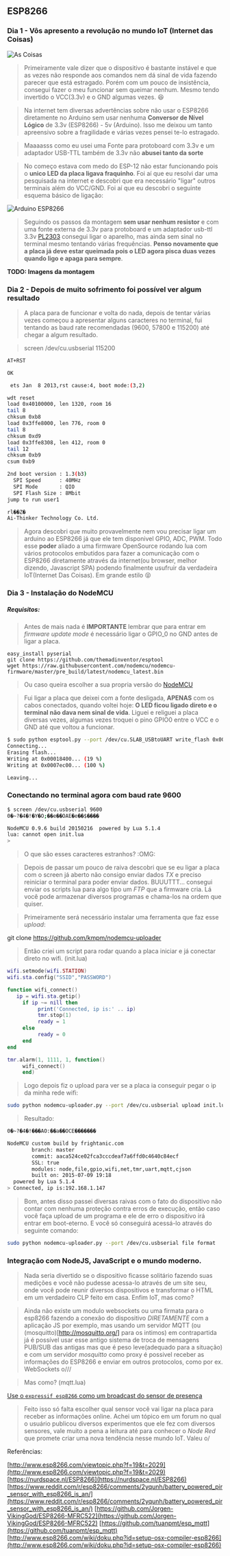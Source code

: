 ## ESP8266

### Dia 1 - Vôs apresento a revolução no mundo IoT (Internet das Coisas)

![As Coisas](http://www.shenzhen-buy.com/images/esp.jpg)

> Primeiramente vale dizer que o dispositivo é bastante instável e que as vezes não responde aos comandos nem dá sinal de vida fazendo parecer que está estragado. Porém com um pouco de insistência, consegui fazer o meu funcionar sem queimar nenhum. Mesmo tendo invertido o VCC(3.3v) e o GND algumas vezes. :satisfied: 

> Na internet tem diversas advertências sobre não usar o ESP8266 diretamente no Arduino sem usar nenhuma **Conversor de Nível Lógico** de 3.3v (ESP8266) - 5v (Arduino). Isso me deixou um tanto apreensivo sobre a fragilidade e várias vezes pensei te-lo estragado.

> Maaaasss como eu usei uma Fonte para protoboard com 3.3v e um adaptador USB-TTL também de 3.3v não **abusei tanto da sorte**

> No começo estava com medo do ESP-12 não estar funcionando pois o **unico LED da placa ligava fraquinho**. Foi aí que eu resolvi dar uma pesquisada na internet e descobri que era necessário "ligar" outros terminais além do VCC/GND. Foi aí que eu descobri o seguinte esquema básico de ligação: 

![Arduino ESP8266](https://raw.githubusercontent.com/Links2004/Arduino/esp8266/docs/ESP_min.png)

> Seguindo os passos da montagem **sem usar nenhum resistor** e com uma fonte externa de 3.3v para protoboard e um adaptador usb-ttl 3.3v [PL2303]() consegui ligar o aparelho, mas ainda sem sinal no terminal mesmo tentando várias frequências. **Penso novamente que a placa já deve estar queimada pois o LED agora pisca duas vezes quando ligo e apaga para sempre**.

**TODO: Imagens da montagem**

### Dia 2 - Depois de muito sofrimento foi possível ver algum resultado

> A placa para de funcionar e volta do nada, depois de tentar várias vezes começou a apresentar alguns caracteres no terminal, fui tentando as baud rate recomendadas (9600, 57800 e 115200) até chegar a algum resultado.

> screen /dev/cu.usbserial 115200

```bash
AT+RST

OK

 ets Jan  8 2013,rst cause:4, boot mode:(3,2)

wdt reset
load 0x40100000, len 1320, room 16 
tail 8
chksum 0xb8
load 0x3ffe8000, len 776, room 0 
tail 8
chksum 0xd9
load 0x3ffe8308, len 412, room 0 
tail 12
chksum 0xb9
csum 0xb9

2nd boot version : 1.3(b3)
  SPI Speed      : 40MHz
  SPI Mode       : QIO
  SPI Flash Size : 8Mbit
jump to run user1

rl��Z�
Ai-Thinker Technology Co. Ltd.
```
> Agora descobri que muito provavelmente nem vou precisar ligar um arduino ao ESP8266 já que ele tem disponivel GPIO, ADC, PWM. Todo esse **poder** aliado a uma firmware OpenSource rodando lua com vários protocolos embutidos para fazer a comunicação com o ESP8266 diretamente através da internet(ou browser, melhor dizendo, Javascript SPA) podendo finalmente usufruir da verdadeira IoT(Internet Das Coisas). Em grande estilo :stuck_out_tongue_closed_eyes:

### Dia 3 - Instalação do NodeMCU

##### Requisitos:

> Antes de mais nada é **IMPORTANTE** lembrar que para entrar em _firmware update mode_ é necessário ligar o GPIO_0 no GND antes de ligar a placa.

```
easy_install pyserial
git clone https://github.com/themadinventor/esptool
wget https://raw.githubusercontent.com/nodemcu/nodemcu-firmware/master/pre_build/latest/nodemcu_latest.bin
```
> Ou caso queira escolher a sua propria versão do [NodeMCU](https://github.com/nodemcu/nodemcu-firmware/tree/master/pre_build)

> Fui ligar a placa que deixei com a fonte desligada, **APENAS** com os cabos conectados, quando voltei hoje: **O LED ficou ligado direto e o terminal não dava nem sinal de vida**. Liguei e religuei a placa diversas vezes, algumas vezes troquei o pino GPIO0 entre o VCC e o GND até que voltou a funcionar.

```bash
$ sudo python esptool.py --port /dev/cu.SLAB_USBtoUART write_flash 0x00000 nodemcu_latest.bin 
Connecting...
Erasing flash...
Writing at 0x00018400... (19 %) 
Writing at 0x0007ec00... (100 %)

Leaving...
```

### Conectando no terminal agora com baud rate 9600
```bash
$ screen /dev/cu.usbserial 9600
0�~?�4�!�Y�O;��e��OAE�e��$����

NodeMCU 0.9.6 build 20150216  powered by Lua 5.1.4
lua: cannot open init.lua
>
```
> O que são esses caracteres estranhos? :OMG:

> Depois de passar um pouco de raiva descobri que se eu ligar a placa com o screen já aberto não consigo enviar dados _TX_ e preciso reiniciar o terminal para poder enviar dados. BUUUTTT... consegui enviar os scripts lua para algo tipo um _FTP_ que a firmware cria. Lá você pode armazenar diversos programas e chama-los na ordem que quiser.

> Primeiramente será necessário instalar uma ferramenta que faz esse _upload_:

git clone https://github.com/kmpm/nodemcu-uploader

> Então criei um script para rodar quando a placa iniciar e já conectar direto no wifi. (init.lua)

```lua
wifi.setmode(wifi.STATION)
wifi.sta.config("SSID","PASSWORD")

function wifi_connect()
   ip = wifi.sta.getip()
     if ip ~= nill then
          print('Connected, ip is:' .. ip)
          tmr.stop(1)
          ready = 1
     else
          ready = 0
     end
end

tmr.alarm(1, 1111, 1, function()
     wifi_connect() 
     end)
```
> Logo depois fiz o upload para ver se a placa ia conseguir pegar o ip da minha rede wifi:

```bash
sudo python nodemcu-uploader.py --port /dev/cu.usbserial upload init.lua [--compile] [--restart]
```
> Resultado:

```bash
0�~?�4�!���AO:��a��OCE�������

NodeMCU custom build by frightanic.com
        branch: master
        commit: aaca524ce02fca3cccdeaf7a6ffd0c4640c84ecf
        SSL: true
        modules: node,file,gpio,wifi,net,tmr,uart,mqtt,cjson
        built on: 2015-07-09 19:18
  powered by Lua 5.1.4
> Connected, ip is:192.168.1.147
```

> Bom, antes disso passei diversas raivas com o fato do dispositivo não contar com nenhuma proteção contra erros de execução, então caso você faça upload de um programa e ele de erro o dispositivo irá entrar em boot-eterno. E você só conseguirá acessá-lo através do seguinte comando:

```bash
sudo python nodemcu-uploader.py --port /dev/cu.usbserial file format
```

### Integração com NodeJS, JavaScript e o mundo moderno.

> Nada seria divertido se o dispositivo ficasse solitário fazendo suas medições e você não pudesse acessa-lo através de um site seu, onde você pode reunir diversos dispositivos e transformar o HTML em um verdadeiro CLP feito em casa. Enfim IoT, mas como?

> Ainda não existe um modulo websockets ou uma firmata para o esp8266 fazendo a conexão do dispositivo *DIRETAMENTE* com a aplicação JS por exemplo, mas usando um servidor MQTT (ou (mosquitto)[http://mosquitto.org/] para os intimos) em contrapartida já é possível usar esse antigo sistema de troca de mensagens PUB/SUB das antigas mas que é peso leve(adequado para a situação) e com um servidor _mosquitto_ como proxy é possivel receber as informações do ESP8266 e enviar em outros protocolos, como por ex. WebSockets o///

> Mas como? (mqtt.lua)

[Use o `expressif esp8266` como um broadcast do sensor de presença](pir2mtqq/)

> Feito isso só falta escolher qual sensor você vai ligar na placa para receber as informações online. Achei um tópico em um forum no qual o usuário publicou diversos experimentos que ele fez com diversos sensores, vale muito a pena a leitura até para conhecer o *Node Red* que promete criar uma nova tendência nesse mundo IoT. Valeu o/

Referências:

[http://www.esp8266.com/viewtopic.php?f=19&t=2029](http://www.esp8266.com/viewtopic.php?f=19&t=2029)
[https://nurdspace.nl/ESP8266](https://nurdspace.nl/ESP8266)
[https://www.reddit.com/r/esp8266/comments/2yqunh/battery_powered_pir_sensor_with_esp8266_is_an/](https://www.reddit.com/r/esp8266/comments/2yqunh/battery_powered_pir_sensor_with_esp8266_is_an/)
[https://github.com/Jorgen-VikingGod/ESP8266-MFRC522](https://github.com/Jorgen-VikingGod/ESP8266-MFRC522)
[https://github.com/tuanpmt/esp_mqtt](https://github.com/tuanpmt/esp_mqtt)
[http://www.esp8266.com/wiki/doku.php?id=setup-osx-compiler-esp8266](http://www.esp8266.com/wiki/doku.php?id=setup-osx-compiler-esp8266)